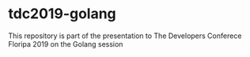 # tdc2019-golang
This repository is part of the presentation to The Developers Conferece Floripa 2019 on the Golang session
